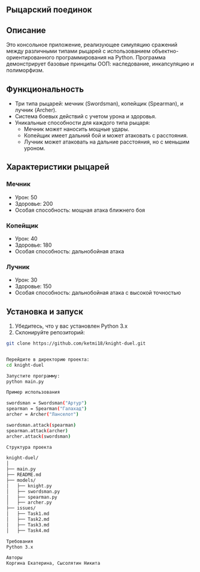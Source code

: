 ## Рыцарский поединок

## Описание
Это консольное приложение, реализующее симуляцию сражений между различными типами рыцарей с использованием объектно-ориентированного программирования на Python. Программа демонстрирует базовые принципы ООП: наследование, инкапсуляцию и полиморфизм.

## Функциональность
- Три типа рыцарей: мечник (Swordsman), копейщик (Spearman), и лучник (Archer).
- Система боевых действий с учетом урона и здоровья.
- Уникальные способности для каждого типа рыцаря:
  - Мечник может наносить мощные удары.
  - Копейщик имеет дальний бой и может атаковать с расстояния.
  - Лучник может атаковать на дальние расстояния, но с меньшим уроном.

## Характеристики рыцарей

### Мечник
- Урон: 50
- Здоровье: 200
- Особая способность: мощная атака ближнего боя

### Копейщик
- Урон: 40
- Здоровье: 180
- Особая способность: дальнобойная атака

### Лучник
- Урон: 30
- Здоровье: 150
- Особая способность: дальнобойная атака с высокой точностью

## Установка и запуск
1. Убедитесь, что у вас установлен Python 3.x
2. Склонируйте репозиторий:
```bash
git clone https://github.com/ketmi18/knight-duel.git


Перейдите в директорию проекта:
cd knight-duel

Запустите программу:
python main.py

Пример использования

swordsman = Swordsman("Артур")
spearman = Spearman("Галахад")
archer = Archer("Ланселот")

swordsman.attack(spearman)
spearman.attack(archer)
archer.attack(swordsman)

Структура проекта

knight-duel/
│
├── main.py            
├── README.md          
├── models/            
│   ├── knight.py      
│   ├── swordsman.py   
│   ├── spearman.py    
│   ├── archer.py     
├── issues/            
│   ├── Task1.md
│   ├── Task2.md
│   ├── Task3.md
│   ├── Task4.md

Требования
Python 3.x

Авторы
Коргина Екатерина, Сысолятин Никита

